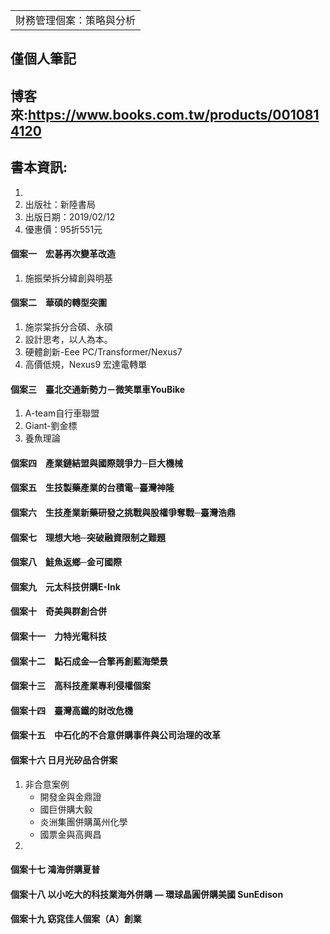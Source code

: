 <table>
    <tr>
        <td>財務管理個案：策略與分析</td>
    </tr>
</table>

## 僅個人筆記
## 博客來:https://www.books.com.tw/products/0010814120
## 書本資訊:
1.
2. 出版社：新陸書局  
3. 出版日期：2019/02/12
4. 優惠價：95折551元


#### 個案一　宏碁再次變革改造
1. 施振榮拆分緯創與明基
#### 個案二　華碩的轉型突圍
1. 施崇棠拆分合碩、永碩
2. 設計思考，以人為本。
3. 硬體創新-Eee PC/Transformer/Nexus7
4. 高價低規，Nexus9 宏達電轉單
#### 個案三　臺北交通新勢力－微笑單車YouBike
1. A-team自行車聯盟
2. Giant-劉金標
3. 養魚理論
#### 個案四　產業鏈結盟與國際競爭力─巨大機械
#### 個案五　生技製藥產業的台積電─臺灣神隆
#### 個案六　生技產業新藥研發之挑戰與股權爭奪戰─臺灣浩鼎
#### 個案七　理想大地─突破融資限制之難題
#### 個案八　鮭魚返鄉─金可國際
#### 個案九　元太科技併購E-Ink
#### 個案十　奇美與群創合併
#### 個案十一　力特光電科技
#### 個案十二　點石成金—合擎再創藍海榮景
#### 個案十三　高科技產業專利侵權個案
#### 個案十四　臺灣高鐵的財改危機
#### 個案十五　中石化的不合意併購事件與公司治理的改革
#### 個案十六  日月光矽品合併案
1. 非合意案例
   + 開發金與金鼎證
   + 國巨併購大毅
   + 炎洲集團併購萬州化學
   + 國票金與高興昌
2. 
#### 個案十七  鴻海併購夏普
#### 個案十八  以小吃大的科技業海外併購 — 環球晶圓併購美國 SunEdison
#### 個案十九  窈窕佳人個案（A）創業
